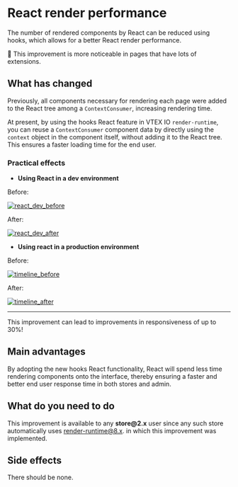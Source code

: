 # React render performance

The number of rendered components by React can be reduced using hooks, which allows for a better React render performance.

:eyes: This improvement is more noticeable in pages that have lots of extensions.

## What has changed

Previously, all components necessary for rendering each page were added to the React tree among a `ContextConsumer`, increasing rendering time.

At present, by using the hooks React feature in VTEX IO `render-runtime`, you can reuse a `ContextConsumer` component data by directly using the `context` object in the component itself, without adding it to the React tree. This ensures a faster loading time for the end user.

### Practical effects

- __Using React in a dev environment__

Before:

[![react_dev_before](https://user-images.githubusercontent.com/10400340/61074512-4663cb80-a3ee-11e9-9748-666307469b31.png)](https://user-images.githubusercontent.com/10400340/61074512-4663cb80-a3ee-11e9-9748-666307469b31.png)

After:

[![react_dev_after](https://user-images.githubusercontent.com/10400340/61074520-4b287f80-a3ee-11e9-978d-c79584563d99.png)](https://user-images.githubusercontent.com/10400340/61074520-4b287f80-a3ee-11e9-978d-c79584563d99.png)

- __Using react in a production environment__

Before:

[![timeline_before](https://user-images.githubusercontent.com/10400340/61074541-58456e80-a3ee-11e9-9657-8f128ba8997c.png)](https://user-images.githubusercontent.com/10400340/61074541-58456e80-a3ee-11e9-9657-8f128ba8997c.png)

After:

[![timeline_after](https://user-images.githubusercontent.com/10400340/61074558-5e3b4f80-a3ee-11e9-8407-9442cc6161aa.png)](https://user-images.githubusercontent.com/10400340/61074558-5e3b4f80-a3ee-11e9-8407-9442cc6161aa.png)

-----

This improvement can lead to improvements in responsiveness of up to 30%!

##  Main advantages

By adopting the new hooks React functionality, React will spend less time rendering components onto the interface, thereby ensuring a faster and better end user response time in both stores and admin.

## What do you need to do

This improvement is available to any __store@2.x__ user since any such store automatically uses render-runtime@8.x. in which this improvement was implemented.

## Side effects

There should be none.
